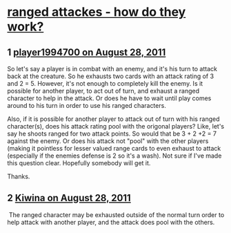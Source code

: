 # [ranged attackes - how do they work?](https://community.fantasyflightgames.com/topic/52270-ranged-attackes-how-do-they-work/)

## 1 [player1994700 on August 28, 2011](https://community.fantasyflightgames.com/topic/52270-ranged-attackes-how-do-they-work/?do=findComment&comment=520887)

So let's say a player is in combat with an enemy, and it's his turn to attack back at the creature. So he exhausts two cards with an attack rating of 3 and 2 = 5. However, it's not enough to completely kill the enemy. Is it possible for another player, to act out of turn, and exhaust a ranged character to help in the attack. Or does he have to wait until play comes around to his turn in order to use his ranged characters.

Also, if it is possible for another player to attack out of turn with his ranged character(s), does his attack rating pool with the origonal players? Like, let's say he shoots ranged for two attack points. So would that be 3 + 2 +2 = 7 against the enemy. Or does his attack not "pool" with the other players (making it pointless for lesser valued range cards to even exhaust to attack (especially if the enemies defense is 2 so it's a wash). Not sure if I've made this question clear. Hopefully somebody will get it.

Thanks.

## 2 [Kiwina on August 28, 2011](https://community.fantasyflightgames.com/topic/52270-ranged-attackes-how-do-they-work/?do=findComment&comment=520889)

 The ranged character may be exhausted outside of the normal turn order to help attack with another player, and the attack does pool with the others.

